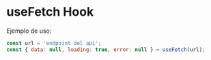 # useFetch Hook

Ejemplo de uso:

```js
const url = 'endpoint del api';
const { data: null, loading: true, error: null } = useFetch(url);
```
